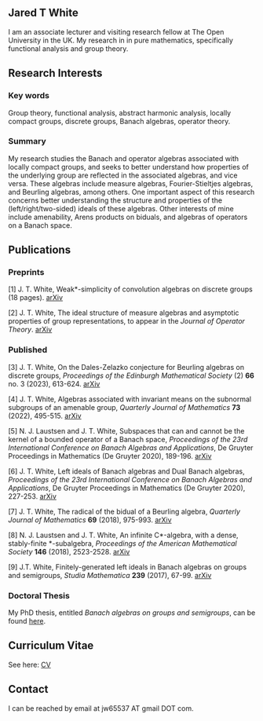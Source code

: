 ## Jared T White
I am an associate lecturer and visiting research fellow at The Open University in the UK. My research in in pure mathematics, specifically functional analysis and group theory.

## Research Interests
### Key words
Group theory, functional analysis, abstract harmonic analysis, locally compact groups, discrete groups, Banach algebras, operator theory.
### Summary
My research studies the Banach and operator algebras associated with locally compact groups, and seeks to better understand how properties of the underlying group are reflected in the associated algebras, and vice versa. These algebras include measure algebras, Fourier-Stieltjes algebras, and Beurling algebras, among others. One important aspect of this research concerns better understanding the structure and properties of the (left/right/two-sided) ideals of these algebras.  Other interests of mine include amenability, Arens products on biduals, and algebras of operators on a Banach space.

## Publications
### Preprints
[1] J. T. White, Weak*-simplicity of convolution algebras on discrete groups (18 pages). [arXiv](https://arxiv.org/abs/2309.15570)

[2] J. T. White, The ideal structure of measure algebras and asymptotic properties of group representations, to appear in the *Journal of Operator Theory*. [arXiv](https://arxiv.org/abs/2106.07526)

### Published

[3] J. T. White, On the Dales-Zelazko conjecture for Beurling algebras on discrete groups, *Proceedings of the Edinburgh Mathematical Society* (2) **66** no. 3 (2023), 613-624. [arXiv](https://arxiv.org/abs/2206.13989)

[4] J. T. White, Algebras associated with invariant means on the subnormal subgroups of an amenable group, *Quarterly Journal of Mathematics* **73** (2022), 495-515. [arXiv](https://arxiv.org/abs/2008.09069)

[5]  N. J. Laustsen and J. T. White, Subspaces that can and cannot be the kernel of a bounded operator of a Banach space, *Proceedings of the 23rd International Conference on Banach Algebras and Applications*, De Gruyter Proceedings in Mathematics (De Gruyter 2020), 189-196.
[arXiv](https://arxiv.org/abs/1811.02399)

[6] J. T. White, Left ideals of Banach algebras and Dual Banach algebras, *Proceedings of the 23rd International Conference on Banach Algebras and Applications*, De Gruyter Proceedings in Mathematics (De Gruyter 2020), 227-253.
[arXiv](https://arxiv.org/abs/1811.02393)

[7] J. T. White, The radical of the bidual of a Beurling algebra, *Quarterly Journal of Mathematics* **69** (2018), 975-993.
[arXiv](https://arxiv.org/abs/1708.09635)

[8] N. J. Laustsen and J. T. White, An infinite C\*-algebra, with a dense, stably-finite \*-subalgebra,  *Proceedings of the American Mathematical Society* **146** (2018), 2523-2528.
[arXiv](https://arxiv.org/abs/1705.05835)

[9] J.T. White, Finitely-generated left ideals in Banach algebras on groups and semigroups, *Studia Mathematica* **239** (2017), 67-99.
[arXiv](https://arxiv.org/abs/1612.05915)



### Doctoral Thesis
My PhD thesis, entitled *Banach algebras on groups and semigroups*, can be found [here](https://jaredtwhite.github.io/PhD_Thesis.pdf).

## Curriculum Vitae
See here: [CV](https://jaredtwhite.github.io/CV.pdf)

## Contact
I can be reached by email at jw65537 AT gmail DOT com.

